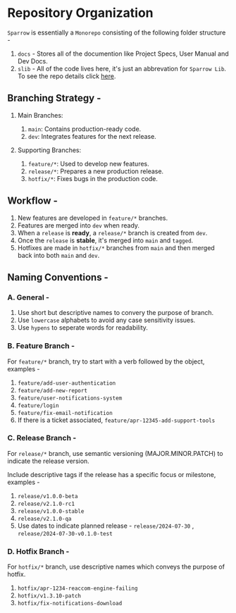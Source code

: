 # Repository Organization

`Sparrow` is essentially a `Monorepo` consisting of the following folder structure -

1. `docs` - Stores all of the documention like Project Specs, User Manual and Dev Docs.
2. `slib` - All of the code lives here, it's just an abbrevation for `Sparrow Lib`. To see the repo details click [here](../../slib/Readme.md).

## Branching Strategy -

1. Main Branches:
   1. `main`: Contains production-ready code.
   2. `dev`: Integrates features for the next release.

2. Supporting Branches:
   1. `feature/*`: Used to develop new features.
   2. `release/*`: Prepares a new production release.
   3. `hotfix/*`: Fixes bugs in the production code.

## Workflow -

1. New features are developed in `feature/*` branches.
2. Features are merged into `dev` when ready.
3. When a `release` is **ready**, a `release/*` branch is created from `dev`.
4. Once the `release` is **stable**, it's merged into `main` and `tagged`.
5. Hotfixes are made in `hotfix/*` branches from `main` and then merged back into both `main` and `dev`.

## Naming Conventions -

### A. General -

1. Use short but descriptive names to convery the purpose of branch.
2. Use `lowercase` alphabets to avoid any case sensitivity issues.
3. Use `hypens` to seperate words for readability.

### B. Feature Branch -

For `feature/*` branch, try to start with a verb followed by the object, examples -

1. `feature/add-user-authentication`
2. `feature/add-new-report`
3. `feature/user-notifications-system`
4. `feature/login`
5. `feature/fix-email-notification`
6. If there is a ticket associated, `feature/apr-12345-add-support-tools`

### C. Release Branch -

For `release/*` branch, use semantic versioning (MAJOR.MINOR.PATCH) to indicate the release version.

Include descriptive tags if the release has a specific focus or milestone, examples -

1. `release/v1.0.0-beta`
2. `release/v2.1.0-rc1`
3. `release/v1.0.0-stable`
4. `release/v2.1.0-qa`
5. Use dates to indicate planned release - `release/2024-07-30` , `release/2024-07-30-v0.1.0-test`

### D. Hotfix Branch -

For `hotfix/*` branch, use descriptive names which conveys the purpose of hotfix.

1. `hotfix/apr-1234-reaccom-engine-failing`
2. `hotfix/v1.3.10-patch`
3. `hotfix/fix-notifications-download`
